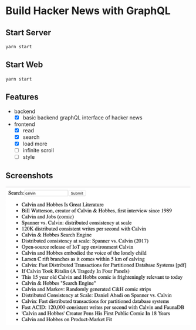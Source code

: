 Build Hacker News with GraphQL
===

Start Server
---
```
yarn start
```

Start Web
---
```
yarn start
```

Features
---
- backend
    - [x] basic backend graphQL interface of hacker news
- frontend
    - [x] read
    - [x] search
    - [x] load more
    - [ ] infinite scroll
    - [ ] style

Screenshots
---
![](./demo.png)